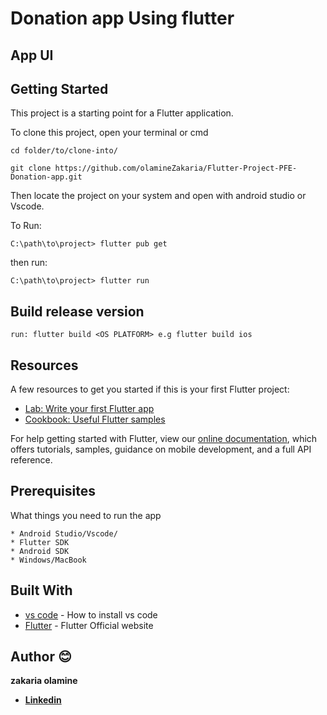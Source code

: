 # Donation app Using flutter
## App UI
## Getting Started

This project is a starting point for a Flutter application.

To clone this project, open your terminal or cmd

```
cd folder/to/clone-into/
```

```
git clone https://github.com/olamineZakaria/Flutter-Project-PFE-Donation-app.git
```

Then locate the project on your system and open with android studio or Vscode.

To Run:
```
C:\path\to\project> flutter pub get

```
then run:

```
C:\path\to\project> flutter run

```

## Build release version

```
run: flutter build <OS PLATFORM> e.g flutter build ios
```

## Resources

A few resources to get you started if this is your first Flutter project:

- [Lab: Write your first Flutter app](https://flutter.io/docs/get-started/codelab)
- [Cookbook: Useful Flutter samples](https://flutter.io/docs/cookbook)

For help getting started with Flutter, view our
[online documentation](https://flutter.io/docs), which offers tutorials,
samples, guidance on mobile development, and a full API reference.

## Prerequisites

What things you need to run the app

```
* Android Studio/Vscode/
* Flutter SDK
* Android SDK
* Windows/MacBook
```
## Built With

- [vs code](https://code.visualstudio.com) - How to install vs code
- [Flutter](https://flutter.io) - Flutter Official website

## Author 😊

**zakaria olamine**

- [**Linkedin**](https://ma.linkedin.com/in/zakaria-olamine/)




